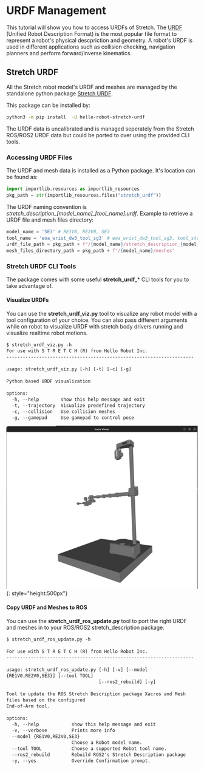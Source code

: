 # URDF Management
This tutorial will show you how to access URDFs of Stretch. The [URDF](http://wiki.ros.org/urdf) (Unified Robot Description Format) is the most popular file format to represent a robot's physical descpriction and geometry. A robot's URDF is used in different applications such as collision checking, navigation planners and perform forward/inverse kinematics.

## Stretch URDF

All the Stretch robot model's URDF and meshes are managed by the standalone python package [Stretch URDF](https://github.com/hello-robot/stretch_urdf). 

This package can be installed by:
```{.bash .shell-prompt .copy}
python3 -m pip install  -U hello-robot-stretch-urdf
```

The URDF data is uncalibrated and is managed seperately from the Stretch ROS/ROS2 URDF data but could be ported to over using the provided CLI tools.

### Accessing URDF Files 
The URDF and mesh data is installed as a Python package. It's location can be found as:
```python
import importlib.resources as importlib_resources
pkg_path = str(importlib_resources.files("stretch_urdf"))
```

The URDF naming convention is *stretch_description_[model_name]_[tool_name].urdf*.
Example to retrieve a URDF file and mesh files directory:
```python
model_name = 'SE3' # RE1V0, RE2V0, SE3
tool_name = 'eoa_wrist_dw3_tool_sg3' # eoa_wrist_dw3_tool_sg3, tool_stretch_gripper, etc
urdf_file_path = pkg_path + f"/{model_name}/stretch_description_{model_name}_{tool_name}.urdf"
mesh_files_directory_path = pkg_path + f"/{model_name}/meshes"
```

### Stretch URDF CLI Tools
The package comes with some useful **stretch_urdf_*** CLI tools for you to take advantage of.

#### Visualize URDFs
You can use the **stretch_urdf_viz.py** tool to visualize any robot model with a tool configuration of your choice. You can also pass different arguments while on robot to visualize URDF with stretch body drivers running and visualize realtime robot motions.
```commandline
$ stretch_urdf_viz.py -h
For use with S T R E T C H (R) from Hello Robot Inc.
---------------------------------------------------------------------

usage: stretch_urdf_viz.py [-h] [-t] [-c] [-g]

Python based URDF visualization

options:
  -h, --help        show this help message and exit
  -t, --trajectory  Visualize predefined trajectory
  -c, --collision   Use collision meshes
  -g, --gamepad     Use gamepad to control pose
```
![Stretch URDF Viz](./images/stretch_urdf_viz.png){: style="height:500px"}

#### Copy URDF and Meshes to ROS

You can use the **stretch_urdf_ros_update.py** tool to port the right URDF and meshes in to your ROS/ROS2 stretch_description package.
```commandline
$ stretch_urdf_ros_update.py -h

For use with S T R E T C H (R) from Hello Robot Inc.
---------------------------------------------------------------------

usage: stretch_urdf_ros_update.py [-h] [-v] [--model {RE1V0,RE2V0,SE3}] [--tool TOOL]
                                  [--ros2_rebuild] [-y]

Tool to update the ROS Stretch Description package Xacros and Mesh files based on the configured
End-of-Arm tool.

options:
  -h, --help            show this help message and exit
  -v, --verbose         Prints more info
  --model {RE1V0,RE2V0,SE3}
                        Choose a Robot model name.
  --tool TOOL           Choose a supported Robot tool name.
  --ros2_rebuild        Rebuild ROS2's Stretch Description package
  -y, --yes             Override Confirmation prompt.
```
